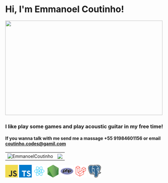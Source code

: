 # Hi, I'm Emmanoel Coutinho!

<img src="https://tenor.com/view/yasuo-gif-20239256.gif" width="500" height="300" />

### I like play some games and play acoustic guitar in my free time!
#### If you wanna talk with me send me a massage +55 91984601156 or email coutinho.codes@gamil.com

<center>
  <table>
    <tr>
      <td><img width="400px" align="center" src="https://github-readme-stats.vercel.app/api?username=EmmanoelCoutinho&show_icons=true&theme=material-palenight" alt="EmmanoelCoutinho" /></td>
<td><img width="370px" align="center" src="https://github-readme-stats.vercel.app/api/top-langs/?username=EmmanoelCoutinho&hide=html&layout=compact&theme=material-palenight" /></td>
</tr>   
  </table>
</center>

<p align="left">
 <code><img height="40" src="https://raw.githubusercontent.com/github/explore/80688e429a7d4ef2fca1e82350fe8e3517d3494d/topics/javascript/javascript.png"></code>
  <code><img height="40" src="https://raw.githubusercontent.com/github/explore/80688e429a7d4ef2fca1e82350fe8e3517d3494d/topics/typescript/typescript.png"></code>
 <code><img height="40" src="https://raw.githubusercontent.com/github/explore/80688e429a7d4ef2fca1e82350fe8e3517d3494d/topics/react/react.png"></code>
 <code><img height="40" src="https://raw.githubusercontent.com/github/explore/80688e429a7d4ef2fca1e82350fe8e3517d3494d/topics/nodejs/nodejs.png"></code>
 <code><img height="40" src="https://raw.githubusercontent.com/github/explore/80688e429a7d4ef2fca1e82350fe8e3517d3494d/topics/php/php.png"></code>
 <code><img height="40" src="https://raw.githubusercontent.com/github/explore/80688e429a7d4ef2fca1e82350fe8e3517d3494d/topics/laravel/laravel.png"></code>
 <code><img height="40" src="https://raw.githubusercontent.com/github/explore/80688e429a7d4ef2fca1e82350fe8e3517d3494d/topics/postgresql/postgresql.png"></code>

